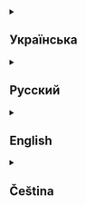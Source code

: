 <details>
  <summary><h2>Українська</h2></summary>
  
<div align="center">
<h1>Discord Game Bot</h1>

  <div>
    <p>
                    Discord Game Bot - це багатомовний ігровий бот для Discord, який знаходиться в розробці. Бот призначений для проведення різних ігор на серверах Discord і підтримує чотири мови:
    </p>
    <img src="https://img.shields.io/badge/UA-gray" alt="language: UA">
    <img src="https://img.shields.io/badge/RU-gray" alt="language: RU">
    <img src="https://img.shields.io/badge/EN-gray" alt="language: EN">
    <img src="https://img.shields.io/badge/CZ-gray" alt="language: CZ">
  </div>
  <h2>Розроблено за допомогою</h2>
  <div>
    <img src="https://img.shields.io/badge/language-TypeScript-blue" alt="language: TypeScript">
    <img src="https://img.shields.io/badge/Framework-Discord.js-red" alt="Framework: Discord.js">
    <img src="https://img.shields.io/badge/Database-MongoDB-green" alt="Database: MongoDB">
  </div>
  <div>
    <img src="https://img.shields.io/github/commit-activity/m/Mop157/discord_game_bot?style=flat-square&color=5D6D7E" alt="GitHub commit activity">
    <img src="https://img.shields.io/github/languages/top/Mop157/discord_game_bot?style=flat-square&color=5D6D7E" alt="GitHub top language">
  </div>
</div>

<h2>Особливості</h2>
  <ul>
    <li>Багатомовна підтримка (UA, RU, EN, CZ)</li>
    <li>Різні міні-ігри (в розробці)</li>
    <li>Система балансу користувачів</li>
    <li>Слеш-команди для зручної взаємодії</li>
  </ul>

<h2>Встановлення</h2>
  <ol>
    <li>Клонування репозиторію:
      <pre><code>git clone https://github.com/Mop157/discord_game_bot.git</code></pre>
    </li>
    <li>Перехід до директорії проєкту:
      <pre><code>cd discord-game-bot</code></pre>
    </li>
    <li>Встановлення залежностей:
      <pre><code>npm install</code></pre>
    </li>
    <li>Створення файлу <code>.env</code> в кореневій директорії проєкту та додавання наступних змінних оточення:
      <pre><code>
DISCORD_TOKEN=your_discord_bot_token
CLIENT_ID=client ID
GUILD_ID=your guild ID
MONGODB_URI=your_mongodb_connection_string
PREFIX=prefix бота
LANGUAGES=language // "UA" or "RU" or "EN" or "CZ"
      </code></pre>
    </li>
    <li>Збірка проєкту:
        <pre><code>npm run build</code></pre>
    </li>
  </ol>

<h2>Використання</h2>
    <ol>
      <li>Запустіть бота:
        <pre><code>npm start</code></pre>
      </li>
      <li>Запросіть бота на ваш сервер Discord, використовуючи посилання з необхідними дозволами.</li>
      <li>Використовуйте слеш-команди для взаємодії з ботом. Наприклад:
        <pre><code>/slot - для гри в слот-машину</code></pre>
      </li>
    </ol>

<h2>Розробка</h2>
  <ol>
    <li>Для запуску бота в режимі розробки використовуйте:
      <pre><code>npm run dev</code></pre>
    </li>
    <li>Для розгортання нових слеш-команд використовуйте:
      <pre><code>npm run deploy</code></pre>
    </li>
  </ol>
  
<div align="center">
  <h2>Поточний стан</h2>
    <p>Проєкт знаходиться в активній розробці. Деякі функції можуть бути недоступні або вимагати ручного налаштування. Слідкуйте за оновленнями!</p>
  
  <h2>Внесок у проєкт</h2>
    <p>Ми вітаємо внесок у розвиток проєкту! Якщо у вас є ідеї чи пропозиції, будь ласка, створіть issue або надішліть pull request.</p>
</div>
</details>





<details>
  <summary><h2>Русский</h2></summary>
  
<div align="center">
<h1>Discord Game Bot</h1>

  <div>
    <p>
                    Discord Game Bot - это многоязычный игровой бот для Discord, находящийся в разработке. Бот предназначен для проведения различных игр на серверах Discord и поддерживает четыре языка:
    </p>
    <img src="https://img.shields.io/badge/UA-gray" alt="language: UA">
    <img src="https://img.shields.io/badge/RU-gray" alt="language: RU">
    <img src="https://img.shields.io/badge/EN-gray" alt="language: EN">
    <img src="https://img.shields.io/badge/CZ-gray" alt="language: CZ">
  </div>
  <h2>Разработано с помощью</h2>
  <div>
    <img src="https://img.shields.io/badge/language-TypeScript-blue" alt="language: TypeScript">
    <img src="https://img.shields.io/badge/Framework-Discord.js-red" alt="Framework: Discord.js">
    <img src="https://img.shields.io/badge/Database-MongoDB-green" alt="Database: MongoDB">
  </div>
  <div>
    <img src="https://img.shields.io/github/commit-activity/m/Mop157/discord_game_bot?style=flat-square&color=5D6D7E" alt="GitHub commit activity">
    <img src="https://img.shields.io/github/languages/top/Mop157/discord_game_bot?style=flat-square&color=5D6D7E" alt="GitHub top language">
  </div>
</div>

<h2>Особенности</h2>
  <ul>
    <li>Многоязычная поддержка (UA, RU, EN, CZ)</li>
    <li>Различные мини-игры (в разработке)</li>
    <li>Система баланса пользователей</li>
    <li>Слэш-команды для удобного взаимодействия</li>
  </ul>

<h2>Установка</h2>
  <ol>
    <li>Клонируйте репозиторий:
      <pre><code>git clone https://github.com/Mop157/discord_game_bot.git</code></pre>
    </li>
    <li>Перейдите в директорию проекта:
      <pre><code>cd discord-game-bot</code></pre>
    </li>
    <li>Установите зависимости:
      <pre><code>npm install</code></pre>
    </li>
    <li>Создайте файл <code>.env</code> в корневой директории проекта и добавьте следующие переменные окружения:
      <pre><code>
DISCORD_TOKEN=your_discord_bot_token
CLIENT_ID=client ID
GUILD_ID=your guild ID
MONGODB_URI=your_mongodb_connection_string
PREFIX=prefix бота
LANGUAGES=language // "UA" or "RU" or "EN" or "CZ"
      </code></pre>
    </li>
    <li>Соберите проект:
        <pre><code>npm run build</code></pre>
    </li>
  </ol>

<h2>Использование</h2>
    <ol>
      <li>Запустите бота:
        <pre><code>npm start</code></pre>
      </li>
      <li>Пригласите бота на ваш Discord сервер, используя ссылку с необходимыми разрешениями.</li>
      <li>Используйте слэш-команды для взаимодействия с ботом. Например:
        <pre><code>/slot - для гри в слот-машину</code></pre>
      </li>
    </ol>

<h2>Разработка</h2>
  <ol>
    <li>Для запуска бота в режиме разработки используйте:
      <pre><code>npm run dev</code></pre>
    </li>
    <li>Для развертывания новых слэш-команд используйте:
      <pre><code>npm run deploy</code></pre>
    </li>
  </ol>
  
<div align="center">
  <h2>Текущее состояние</h2>
    <p>Проект находится в активной разработке. Некоторые функции могут быть недоступны или требовать ручной настройки. Следите за обновлениями!</p>
  
  <h2>Вклад в проект</h2>
    <p>Мы приветствуем вклад в развитие проекта! Если у вас есть идеи или предложения, пожалуйста, создайте issue или отправьте pull request.</p>
</div>
</details>







<details>
  <summary><h2>English</h2></summary>
  
<div align="center">
<h1>Discord Game Bot</h1>

  <div>
    <p>
                    Discord Game Bot is a multilingual game bot for Discord currently in development. The bot is designed to host various games on Discord servers and supports four languages:
    </p>
    <img src="https://img.shields.io/badge/UA-gray" alt="language: UA">
    <img src="https://img.shields.io/badge/RU-gray" alt="language: RU">
    <img src="https://img.shields.io/badge/EN-gray" alt="language: EN">
    <img src="https://img.shields.io/badge/CZ-gray" alt="language: CZ">
  </div>
  <h2>Developed with</h2>
  <div>
    <img src="https://img.shields.io/badge/language-TypeScript-blue" alt="language: TypeScript">
    <img src="https://img.shields.io/badge/Framework-Discord.js-red" alt="Framework: Discord.js">
    <img src="https://img.shields.io/badge/Database-MongoDB-green" alt="Database: MongoDB">
  </div>
  <div>
    <img src="https://img.shields.io/github/commit-activity/m/Mop157/discord_game_bot?style=flat-square&color=5D6D7E" alt="GitHub commit activity">
    <img src="https://img.shields.io/github/languages/top/Mop157/discord_game_bot?style=flat-square&color=5D6D7E" alt="GitHub top language">
  </div>
</div>

<h2>Features</h2>
  <ul>
    <li>Multilingual support (UA, RU, EN, CZ)</li>
    <li>Various mini-games (in development)</li>
    <li>User balance system</li>
    <li>Slash commands for easy interaction</li>
  </ul>

<h2>Installation</h2>
  <ol>
    <li>Clone the repository:
      <pre><code>git clone https://github.com/Mop157/discord_game_bot.git</code></pre>
    </li>
    <li>Navigate to the project directory:
      <pre><code>cd discord-game-bot</code></pre>
    </li>
    <li>Install dependencies:
      <pre><code>npm install</code></pre>
    </li>
    <li>Create a <code>.env</code> file in the root directory of the project and add the following environment variables:
      <pre><code>
DISCORD_TOKEN=your_discord_bot_token
CLIENT_ID=client ID
GUILD_ID=your guild ID
MONGODB_URI=your_mongodb_connection_string
PREFIX=prefix бота
LANGUAGES=language // "UA" or "RU" or "EN" or "CZ"
      </code></pre>
    </li>
    <li>Build the project:
        <pre><code>npm run build</code></pre>
    </li>
  </ol>

<h2>Usage</h2>
    <ol>
      <li>Start the bot:
        <pre><code>npm start</code></pre>
      </li>
      <li>Invite the bot to your Discord server using a link with the necessary permissions.</li>
      <li>Use slash commands to interact with the bot. For example:
        <pre><code>/slot - to play the slot machine</code></pre>
      </li>
    </ol>

<h2>Development</h2>
  <ol>
    <li>To run the bot in development mode, use:
      <pre><code>npm run dev</code></pre>
    </li>
    <li>To deploy new slash commands, use:
      <pre><code>npm run deploy</code></pre>
    </li>
  </ol>
  
<div align="center">
  <h2>Current Status</h2>
    <p>The project is actively being developed. Some features may be unavailable or require manual configuration. Stay tuned for updates!</p>
  
  <h2>Contributing</h2>
    <p>We welcome contributions to the project! If you have ideas or suggestions, please create an issue or submit a pull request.</p>
</div>
</details>








<details>
  <summary><h2>Čeština</h2></summary>
  
<div align="center">
<h1>Discord Game Bot</h1>

  <div>
    <p>
                    Discord Game Bot je vícejazyčný herní bot pro Discord, který je aktuálně ve vývoji. Bot je navržen tak, aby umožňoval pořádání různých her na Discord serverech a podporuje čtyři jazyky:
    </p>
    <img src="https://img.shields.io/badge/UA-gray" alt="language: UA">
    <img src="https://img.shields.io/badge/RU-gray" alt="language: RU">
    <img src="https://img.shields.io/badge/EN-gray" alt="language: EN">
    <img src="https://img.shields.io/badge/CZ-gray" alt="language: CZ">
  </div>
  <h2>Vyvinutý s</h2>
  <div>
    <img src="https://img.shields.io/badge/language-TypeScript-blue" alt="language: TypeScript">
    <img src="https://img.shields.io/badge/Framework-Discord.js-red" alt="Framework: Discord.js">
    <img src="https://img.shields.io/badge/Database-MongoDB-green" alt="Database: MongoDB">
  </div>
  <div>
    <img src="https://img.shields.io/github/commit-activity/m/Mop157/discord_game_bot?style=flat-square&color=5D6D7E" alt="GitHub commit activity">
    <img src="https://img.shields.io/github/languages/top/Mop157/discord_game_bot?style=flat-square&color=5D6D7E" alt="GitHub top language">
  </div>
</div>

<h2>Funkce</h2>
  <ul>
    <li>Podpora vícero jazyků (UA, RU, EN, CZ)</li>
    <li>Různé mini-hry (ve vývoji)</li>
    <li>Systém uživatelského balancování</li>
    <li>Slash příkazy pro snadnou interakci</li>
  </ul>

<h2>Instalace</h2>
  <ol>
    <li>Klonujte repozitář:
      <pre><code>git clone https://github.com/Mop157/discord_game_bot.git</code></pre>
    </li>
    <li>Přesuňte se do adresáře projektu:
      <pre><code>cd discord-game-bot</code></pre>
    </li>
    <li>Nainstalujte závislosti:
      <pre><code>npm install</code></pre>
    </li>
    <li>Vytvořte soubor <code>.env</code> v kořenovém adresáři projektu a přidejte následující proměnné prostředí:
      <pre><code>
DISCORD_TOKEN=your_discord_bot_token
CLIENT_ID=client ID
GUILD_ID=your guild ID
MONGODB_URI=your_mongodb_connection_string
PREFIX=prefix бота
LANGUAGES=language // "UA" or "RU" or "EN" or "CZ"
      </code></pre>
    </li>
    <li>Zkompilujte projekt:
        <pre><code>npm run build</code></pre>
    </li>
  </ol>

<h2>Použití</h2>
    <ol>
      <li>Spusťte bota:
        <pre><code>npm start</code></pre>
      </li>
      <li>Pozvěte bota na váš Discord server pomocí odkazu s potřebnými oprávněními.</li>
      <li>Používejte slash příkazy k interakci s botem. Například:
        <pre><code>/slot - для гри в слот-машину</code></pre>
      </li>
    </ol>

<h2>Vývoj</h2>
  <ol>
    <li>Pro spuštění bota v režimu vývoje použijte:
      <pre><code>npm run dev</code></pre>
    </li>
    <li>Pro nasazení nových slash příkazů použijte:
      <pre><code>npm run deploy</code></pre>
    </li>
  </ol>
  
<div align="center">
  <h2>Aktuální stav</h2>
    <p>Projekt je aktivně ve vývoji. Některé funkce mohou být nedostupné nebo vyžadovat ruční nastavení. Sledujte aktualizace!</p>
  
  <h2>Přispívání</h2>
    <p>Vítáme přispění do projektu! Pokud máte nějaké nápady nebo návrhy, prosím vytvořte issue nebo pošlete pull request.</p>
</div>
</details>
